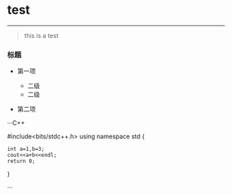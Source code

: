 # test

-----------------

> this is a test 

### 标题

- 第一项
	+ 二级
	+ 二级

- 第二项


···C++

#include<bits/stdc++.h>
using namespace std
{

	int a=1,b=3;
	cout<<a+b<<endl;
	return 0;
}
	
···